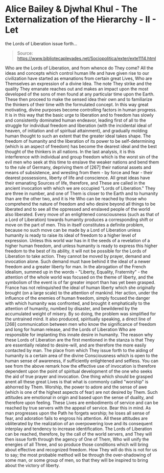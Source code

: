 # Alice Bailey & Djwhal Khul - The Externalization of the Hierarchy - II - Let
the Lords of Liberation issue forth...

> Source: https://www.bibliotecapleyades.net/Sociopolitica/exter/exte1114.html

Who are the Lords of Liberation, and from whence do They come? All the ideas and concepts which control human life and have given rise to our civilization have started as emanations from certain great Lives, Who are Themselves an expression of a divine Idea. The note They strike and the quality They emanate reaches out and makes an impact upon the most developed of the sons of men found at any particular time upon the Earth. These then proceed to make the sensed idea their own and to familiarize the thinkers of their time with the formulated concept. In this way great motivating, divine purposes become controlling factors in human progress. It is in this way that the basic urge to liberation and to freedom has slowly and consistently dominated human endeavor, leading first of all to the struggle for individual freedom and liberation (with the incidental ideal of heaven, of initiation and of spiritual attainment), and gradually molding human thought to such an extent that the greater ideal takes shape. The freedom of humanity and the liberation of its power to be self-determining (which is an aspect of freedom) has become the dearest ideal and the best thought of the thinkers in all nations. In the last analysis, it is this interference with individual and group freedom which is the worst sin of the evil men who seek at this time to enslave the weaker nations and bend them to the rule of Germany, depriving them of [267] their national assets and means of subsistence, and wresting from them - by force and fear - their dearest possessions, liberty of life and conscience.
All great ideas have their emanating Sources of life, therefore, and These are called in the ancient invocation with which we are occupied "Lords of Liberation." They are three in number, and one of Them is closer to the Earth and to humanity than are the other two, and it is He Who can be reached by those who comprehend the nature of freedom and who desire beyond all things to be liberated and to see all the oppressed and enslaved people of the world also liberated.
Every move of an enlightened consciousness (such as that of a Lord of Liberation) towards humanity produces a corresponding shift or move on the part of men. This in itself constitutes a definite problem, because no such move can be made by a Lord of Liberation unless humanity is ready to raise its ideal of freedom to a higher level of expression. Unless this world war has in it the seeds of a revelation of a higher human freedom, and unless humanity is ready to express this higher freedom to the best of its ability, it will not be possible for the Lords of Liberation to take action. They cannot be moved by prayer, demand and invocation alone. Such demand must have behind it the ideal of a newer freedom and a greater liberty for man. In the abrogation of the French idealism, summed up in the words - "Liberty, Equality, Fraternity" - the attention of the whole world was focused on the theme of liberty, and the symbolism of the event is of far greater import than has yet been grasped. France has not relinquished the ideal of human liberty which she originally brought (on a large scale) to the attention of mankind. Her action, under the influence of the enemies of human freedom, simply focused the danger with which humanity was confronted, and brought it emphatically to the attention of humanity, numbed by disaster, and bewildered by the accumulated weight of misery. By so doing, the problem was simplified for the untrained mind. It also produced, spiritually speaking, a direct line of [268] communication between men who know the significance of freedom and long for human release, and the Lords of Liberation Who are responsible for implanting this innate desire in humanity.
The reason why these Lords of Liberation are the first mentioned in the stanza is that They are essentially related to desire-will, and are therefore the more easily contacted by man. The place from which They issue forth to the aiding of humanity is a certain area of the divine Consciousness which is open to the human sense of awareness, if sufficiently enlightened and selfless. You can see from the above remark how the effective use of invocation is therefore dependent upon the point of spiritual development of the one who seeks the aid of true prayer and invocation. One thing which should be grasped anent all these great Lives is that what is commonly called "worship" is abhorred by Them. Worship, the power to adore and the sense of awe (which is one of the highest aspects of fear) are not desired by Them. Such attitudes are emotional in origin and based upon the sense of duality, and therefore upon feeling. These Lives are embodiments of service and can be reached by true servers with the appeal of service. Bear this in mind. As man progresses upon the Path he forgets worship; he loses all sense of fear, and adoration fails to engross his attention. All these attitudes are obliterated by the realization of an overpowering love and its consequent interplay and tendency to increase identification. The Lords of Liberation can be reached, therefore, by the call of the world servers, and They will then issue forth through the agency of One of Them, Who will unify the energies of all Three, and so produce those conditions which will bring about effective and recognized freedom. How They will do this is not for us to say; the most probable method will be through the over-shadowing of some man, or some group of men, so that they will be inspired to bring about the victory of liberty.

